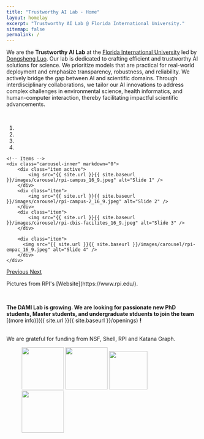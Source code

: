 ```yaml
---
title: "Trustworthy AI Lab - Home"
layout: homelay
excerpt: "Trustworthy AI Lab @ Florida International University."
sitemap: false
permalink: /
---
```


We are the **Trustworthy AI Lab** at the [Florida International University](https://www.fiu.edu/) led by [Dongsheng Luo](https://users.cs.fiu.edu/~dluo/).  Our lab is dedicated to crafting efficient and trustworthy AI solutions for science. We prioritize models that are practical for real-world deployment and emphasize transparency, robustness, and reliability. We actively bridge the gap between AI and scientific domains. Through interdisciplinary collaborations, we tailor our AI innovations to address complex challenges in environmental science, health informatics, and human-computer interaction, thereby facilitating impactful scientific advancements.

<br>

<link rel = "stylesheet" href="/trustai4s-lab/main.css">

<div markdown="0" id="carousel" class="carousel slide" data-ride="carousel" data-interval="4000" data-pause="hover" >
    <!-- Menu -->
    <ol class="carousel-indicators">
        <li data-target="#carousel" data-slide-to="0" class="active"></li>
        <li data-target="#carousel" data-slide-to="1"></li>
        <li data-target="#carousel" data-slide-to="2"></li>
        <li data-target="#carousel" data-slide-to="3"></li>
        <!-- <li data-target="#carousel" data-slide-to="4"></li> -->
        <!-- <li data-target="#carousel" data-slide-to="5"></li>
        <li data-target="#carousel" data-slide-to="6"></li> -->
    </ol>

    <!-- Items -->
    <div class="carousel-inner" markdown="0">
        <div class="item active">
            <img src="{{ site.url }}{{ site.baseurl }}/images/carousel/rpi-campus_16_9.jpeg" alt="Slide 1" />
        </div>
        <div class="item">
            <img src="{{ site.url }}{{ site.baseurl }}/images/carousel/rpi-campus-2_16_9.jpeg" alt="Slide 2" />
        </div>
        <div class="item">
            <img src="{{ site.url }}{{ site.baseurl }}/images/carousel/rpi-cbis-facilites_16_9.jpeg" alt="Slide 3" />
        </div>

        <div class="item">
          <img src="{{ site.url }}{{ site.baseurl }}/images/carousel/rpi-empac_16_9.jpeg" alt="Slide 4" />
        </div>
    </div>
  <a class="left carousel-control" href="#carousel" role="button" data-slide="prev">
    <span class="glyphicon glyphicon-chevron-left" aria-hidden="true"></span>
    <span class="sr-only">Previous</span>
  </a>
  <a class="right carousel-control" href="#carousel" role="button" data-slide="next">
    <span class="glyphicon glyphicon-chevron-right" aria-hidden="true"></span>
    <span class="sr-only">Next</span>
  </a>
</div>

<div class="center">
  <p> Pictures from RPI's [Website](https://www.rpi.edu/).</p>
  <p></p>
  <p></p>
</div>

<br>
 
 **The DAMI Lab is growing. We are looking for passionate new PhD students, Master students, and undergraduate stduents to join the team** [(more info)]({{ site.url }}{{ site.baseurl }}/openings) **!**


<br>
We are grateful for funding from NSF, Shell, RPI and Katana Graph. 
<br>
<div class="center">
<figure class="fourth">
  <img src="{{ site.url }}{{ site.baseurl }}/images/logopic/NSF_Logo.jpeg" style="width: 110px">
  <img src="{{ site.url }}{{ site.baseurl }}/images/logopic/rpi_logo.png" style="width: 110px">
  <!-- <br> -->
  <img src = "{{ site.url }}{{ site.baseurl }}/images/logopic/logo_shell.png" style="width: 100px">
  <img src="{{ site.url }}{{ site.baseurl }}/images/logopic/katana_logo.png" style="width: 110px">
</figure>
</div>
